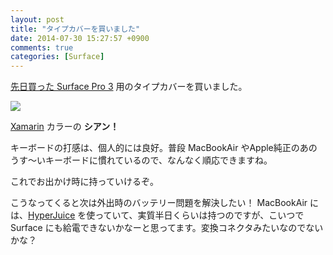```yaml
---
layout: post
title: "タイプカバーを買いました"
date: 2014-07-30 15:27:57 +0900
comments: true
categories: [Surface]
---
```


[先日買った Surface Pro 3](http://blog.amay077.net/blog/2014/07/18/welcome-surface-pro-3/) 用のタイプカバーを買いました。
<!--more-->
![](http://blog.amay077.net/assets/images/posts/bought_type_cover_01.jpg)

[Xamarin](http://xamarin.com) カラーの **シアン！**

キーボードの打感は、個人的には良好。普段 MacBookAir やApple純正のあのうす～いキーボードに慣れているので、なんなく順応できますね。

これでお出かけ時に持っていけるぞ。

こうなってくると次は外出時のバッテリー問題を解決したい！
MacBookAir には、[HyperJuice](http://www.amazon.co.jp/gp/product/B00456DWUA/ref=as_li_ss_tl?ie=UTF8&camp=247&creative=7399&creativeASIN=B00456DWUA&linkCode=as2&tag=oku2008-22) を使っていて、実質半日くらいは持つのですが、こいつで Surface にも給電できないかなーと思ってます。変換コネクタみたいなのでないかな？
